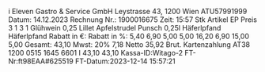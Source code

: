 i Eleven Gastro & Service GmbH Leystrasse 43, 1200 Wien ATU57991999 Datum: 14.12.2023 Rechnung Nr.: 1900016675 Zeit: 15:57 Stk Artikel EP Preis 3 1 3 1 Glühwein 0,25 Lillet Apfelstrudel Punsch 0,25l Häferlpfand Häferlpfand Rabatt in €: Rabatt in %: 5,40 6,90 5,00 5,00 16,20 6,90 15,00 5,00 Gesamt: 43,10 Mwst: 20% 7,18 Netto 35,92 Brut. Kartenzahlung AT38 1200 0515 1645 6601 I 43,10 43,10 Kassa-ID:Witago-2 FT-Nr:ft98EAA#625519 FT-Datum:2023-12-14 15:57:21